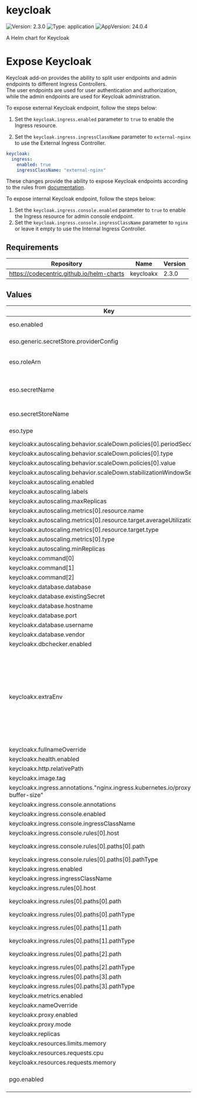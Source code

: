 # keycloak

![Version: 2.3.0](https://img.shields.io/badge/Version-2.3.0-informational?style=flat-square) ![Type: application](https://img.shields.io/badge/Type-application-informational?style=flat-square) ![AppVersion: 24.0.4](https://img.shields.io/badge/AppVersion-24.0.4-informational?style=flat-square)

A Helm chart for Keycloak

# Expose Keycloak

Keycloak add-on provides the ability to split user endpoints and admin endpoints to different Ingress Controllers.<br>
The user endpoints are used for user authentication and authorization, while the admin endpoints are used for Keycloak administration.

To expose external Keycloak endpoint, follow the steps below:

1. Set the `keycloak.ingress.enabled` parameter to `true` to enable the Ingress resource.

2. Set the `keycloak.ingress.ingressClassName` parameter to `external-nginx` to use the External Ingress Controller.

```yaml
keycloak:
  ingress:
    enabled: true
    ingressClassName: "external-nginx"
```

These changes provide the ability to expose Keycloak endpoints according to the rules from [documentation](https://www.keycloak.org/server/reverseproxy#_exposed_path_recommendations).

To expose internal Keycloak endpoint, follow the steps below:

1. Set the `keycloak.ingress.console.enabled` parameter to `true` to enable the Ingress resource for admin console endpoint.
2. Set the `keycloak.ingress.console.ingressClassName` parameter to `nginx` or leave it empty to use the Internal Ingress Controller.

## Requirements

| Repository | Name | Version |
|------------|------|---------|
| https://codecentric.github.io/helm-charts | keycloakx | 2.3.0 |

## Values

| Key | Type | Default | Description |
|-----|------|---------|-------------|
| eso.enabled | bool | `true` | Install components of the ESO. |
| eso.generic.secretStore.providerConfig | object | `{}` | Defines SecretStore provider configuration. |
| eso.roleArn | string | `"arn:aws:iam::012345678910:role/AWSIRSA_Shared_ExternalSecretOperatorAccess"` | Role ARN for the ExternalSecretOperator to assume. |
| eso.secretName | string | `"/infra/core/addons/keycloak"` | Value name in AWS ParameterStore, AWS SecretsManager or other Secret Store. |
| eso.secretStoreName | string | `"aws-parameterstore-keycloak"` | Defines Secret Store name. |
| eso.type | string | `"aws"` | Defines provider type. One of `aws` or `generic`. |
| keycloakx.autoscaling.behavior.scaleDown.policies[0].periodSeconds | int | `300` |  |
| keycloakx.autoscaling.behavior.scaleDown.policies[0].type | string | `"Pods"` |  |
| keycloakx.autoscaling.behavior.scaleDown.policies[0].value | int | `1` |  |
| keycloakx.autoscaling.behavior.scaleDown.stabilizationWindowSeconds | int | `300` |  |
| keycloakx.autoscaling.enabled | bool | `true` |  |
| keycloakx.autoscaling.labels | object | `{}` |  |
| keycloakx.autoscaling.maxReplicas | int | `3` |  |
| keycloakx.autoscaling.metrics[0].resource.name | string | `"cpu"` |  |
| keycloakx.autoscaling.metrics[0].resource.target.averageUtilization | int | `80` |  |
| keycloakx.autoscaling.metrics[0].resource.target.type | string | `"Utilization"` |  |
| keycloakx.autoscaling.metrics[0].type | string | `"Resource"` |  |
| keycloakx.autoscaling.minReplicas | int | `1` |  |
| keycloakx.command[0] | string | `"/opt/keycloak/bin/kc.sh"` |  |
| keycloakx.command[1] | string | `"--verbose"` |  |
| keycloakx.command[2] | string | `"start"` |  |
| keycloakx.database.database | string | `"keycloak"` |  |
| keycloakx.database.existingSecret | string | `"keycloak-pguser-admin"` |  |
| keycloakx.database.hostname | string | `"keycloak-primary.security.svc"` |  |
| keycloakx.database.port | int | `5432` |  |
| keycloakx.database.username | string | `"admin"` |  |
| keycloakx.database.vendor | string | `"postgres"` |  |
| keycloakx.dbchecker.enabled | bool | `true` |  |
| keycloakx.extraEnv | string | `"- name: KC_HOSTNAME\n  value: \"idp.example.com\"\n- name: KC_SPI_HOSTNAME_DEFAULT_ADMIN\n  value: \"idp.example.com\"\n- name: KC_HTTP_ENABLED\n  value: \"true\"\n- name: KC_HOSTNAME_STRICT\n  value: \"false\"\n- name: KC_HOSTNAME_STRICT_HTTPS\n  value: \"false\"\n- name: KC_SPI_EVENTS_LISTENER_JBOSS_LOGGING_SUCCESS_LEVEL\n  value: \"info\"\n- name: KEYCLOAK_ADMIN\n  valueFrom:\n    secretKeyRef:\n      name: keycloak-admin-creds\n      key: username\n- name: KEYCLOAK_ADMIN_PASSWORD\n  valueFrom:\n    secretKeyRef:\n      name: keycloak-admin-creds\n      key: password\n- name: JAVA_OPTS_APPEND\n  value: >-\n    -XX:+UseContainerSupport\n    -XX:MaxRAMPercentage=50.0\n    -Djava.awt.headless=true\n    -Djgroups.dns.query={{ include \"keycloak.fullname\" . }}-headless\n    -Dkeycloak.connectionsHttpClient.default.expect-continue-enabled=true\n    -Dkeycloak.connectionsHttpClient.default.reuse-connections=false\n- name: HTTP_ADDRESS_FORWARDING\n  value: \"true\"\n- name: PROXY_ADDRESS_FORWARDING\n  value: \"true\"\n"` |  |
| keycloakx.fullnameOverride | string | `"keycloakx"` |  |
| keycloakx.health.enabled | bool | `false` |  |
| keycloakx.http.relativePath | string | `"/"` |  |
| keycloakx.image.tag | string | `"24.0.4"` |  |
| keycloakx.ingress.annotations."nginx.ingress.kubernetes.io/proxy-buffer-size" | string | `"256k"` |  |
| keycloakx.ingress.console.annotations | string | `nil` |  |
| keycloakx.ingress.console.enabled | bool | `true` |  |
| keycloakx.ingress.console.ingressClassName | string | `"nginx"` |  |
| keycloakx.ingress.console.rules[0].host | string | `"idp.example.com"` |  |
| keycloakx.ingress.console.rules[0].paths[0].path | string | `"{{ tpl .Values.http.relativePath $ | trimSuffix \"/\" }}/admin"` |  |
| keycloakx.ingress.console.rules[0].paths[0].pathType | string | `"Prefix"` |  |
| keycloakx.ingress.enabled | bool | `true` |  |
| keycloakx.ingress.ingressClassName | string | `"nginx"` |  |
| keycloakx.ingress.rules[0].host | string | `"idp.example.com"` |  |
| keycloakx.ingress.rules[0].paths[0].path | string | `"{{ tpl .Values.http.relativePath $ | trimSuffix \"/\" }}/realms/"` |  |
| keycloakx.ingress.rules[0].paths[0].pathType | string | `"Prefix"` |  |
| keycloakx.ingress.rules[0].paths[1].path | string | `"{{ tpl .Values.http.relativePath $ | trimSuffix \"/\" }}/resources/"` |  |
| keycloakx.ingress.rules[0].paths[1].pathType | string | `"Prefix"` |  |
| keycloakx.ingress.rules[0].paths[2].path | string | `"{{ tpl .Values.http.relativePath $ | trimSuffix \"/\" }}/robots.txt"` |  |
| keycloakx.ingress.rules[0].paths[2].pathType | string | `"Prefix"` |  |
| keycloakx.ingress.rules[0].paths[3].path | string | `"{{ tpl .Values.http.relativePath $ | trimSuffix \"/\" }}/js/"` |  |
| keycloakx.ingress.rules[0].paths[3].pathType | string | `"Prefix"` |  |
| keycloakx.metrics.enabled | bool | `false` |  |
| keycloakx.nameOverride | string | `"keycloakx"` |  |
| keycloakx.proxy.enabled | bool | `true` |  |
| keycloakx.proxy.mode | string | `"edge"` |  |
| keycloakx.replicas | int | `1` |  |
| keycloakx.resources.limits.memory | string | `"2048Mi"` |  |
| keycloakx.resources.requests.cpu | string | `"50m"` |  |
| keycloakx.resources.requests.memory | string | `"512Mi"` |  |
| pgo.enabled | bool | `true` | Enables creating a new database with Postgres operator. |
